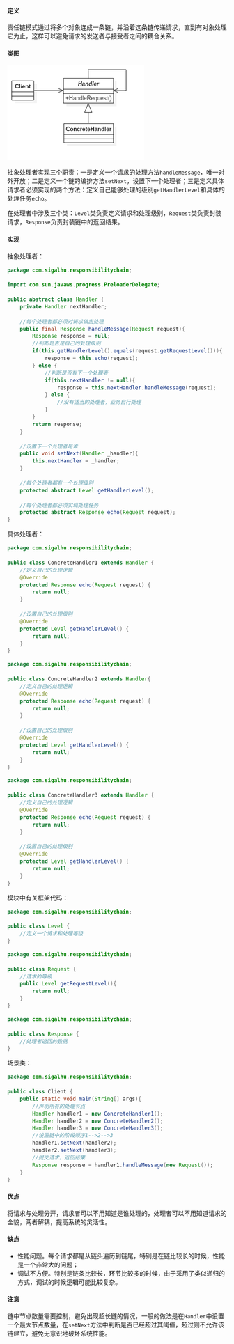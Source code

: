 #### 定义

责任链模式通过将多个对象连成一条链，并沿着这条链传递请求，直到有对象处理它为止，这样可以避免请求的发送者与接受者之间的耦合关系。

#### 类图

![](《设计模式之禅》读书笔记--(11)责任链模式/1.png)

抽象处理者实现三个职责：一是定义一个请求的处理方法`handleMessage`，唯一对外开放；二是定义一个链的编排方法`setNext`，设置下一个处理者；三是定义具体请求者必须实现的两个方法：定义自己能够处理的级别`getHandlerLevel`和具体的处理任务`echo`。

在处理者中涉及三个类：`Level`类负责定义请求和处理级别，`Request`类负责封装请求，`Response`负责封装链中的返回结果。

#### 实现

抽象处理者：
```java
package com.sigalhu.responsibilitychain;

import com.sun.javaws.progress.PreloaderDelegate;

public abstract class Handler {
    private Handler nextHandler;

    //每个处理者都必须对请求做出处理
    public final Response handleMessage(Request request){
        Response response = null;
        //判断是否是自己的处理级别
        if(this.getHandlerLevel().equals(request.getRequestLevel())){
            response = this.echo(request);
        } else {
            //判断是否有下一个处理者
            if(this.nextHandler != null){
                response = this.nextHandler.handleMessage(request);
            } else {
                //没有适当的处理者，业务自行处理
            }
        }
        return response;
    }

    //设置下一个处理者是谁
    public void setNext(Handler _handler){
        this.nextHandler = _handler;
    }

    //每个处理者都有一个处理级别
    protected abstract Level getHandlerLevel();

    //每个处理者都必须实现处理任务
    protected abstract Response echo(Request request);
}
```
具体处理者：
```java
package com.sigalhu.responsibilitychain;

public class ConcreteHandler1 extends Handler {
    //定义自己的处理逻辑
    @Override
    protected Response echo(Request request) {
        return null;
    }

    //设置自己的处理级别
    @Override
    protected Level getHandlerLevel() {
        return null;
    }
}
```
```java
package com.sigalhu.responsibilitychain;

public class ConcreteHandler2 extends Handler{
    //定义自己的处理逻辑
    @Override
    protected Response echo(Request request) {
        return null;
    }

    //设置自己的处理级别
    @Override
    protected Level getHandlerLevel() {
        return null;
    }
}
```
```java
package com.sigalhu.responsibilitychain;

public class ConcreteHandler3 extends Handler {
    //定义自己的处理逻辑
    @Override
    protected Response echo(Request request) {
        return null;
    }

    //设置自己的处理级别
    @Override
    protected Level getHandlerLevel() {
        return null;
    }
}
```
模块中有关框架代码：
```java
package com.sigalhu.responsibilitychain;

public class Level {
    //定义一个请求和处理等级
}
```
```java
package com.sigalhu.responsibilitychain;

public class Request {
    //请求的等级
    public Level getRequestLevel(){
        return null;
    }
}
```
```java
package com.sigalhu.responsibilitychain;

public class Response {
    //处理者返回的数据
}
```
场景类：
```java
package com.sigalhu.responsibilitychain;

public class Client {
    public static void main(String[] args){
        //声明所有的处理节点
        Handler handler1 = new ConcreteHandler1();
        Handler handler2 = new ConcreteHandler2();
        Handler handler3 = new ConcreteHandler3();
        //设置链中的阶段顺序1-->2-->3
        handler1.setNext(handler2);
        handler2.setNext(handler3);
        //提交请求，返回结果
        Response response = handler1.handleMessage(new Request());
    }
}
```

#### 优点

将请求与处理分开，请求者可以不用知道是谁处理的，处理者可以不用知道请求的全貌，两者解耦，提高系统的灵活性。

#### 缺点

* 性能问题。每个请求都是从链头遍历到链尾，特别是在链比较长的时候，性能是一个非常大的问题；
* 调试不方便。特别是链条比较长，环节比较多的时候，由于采用了类似递归的方式，调试的时候逻辑可能比较复杂。

#### 注意

链中节点数量需要控制，避免出现超长链的情况，一般的做法是在`Handler`中设置一个最大节点数量，在`setNext`方法中判断是否已经超过其阈值，超过则不允许该链建立，避免无意识地破坏系统性能。